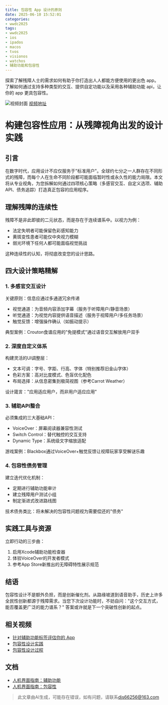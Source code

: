 ```yaml
---
title: 包容性 App 设计的原则
date: 2025-06-10 15:52:01
categories:
- wwdc2025
tags:
- wwdc2025
- ios
- ipados
- macos
- tvos
- visionos
- watchos
- 辅助功能和包容性
---
```

探索了解残障人士的需求如何有助于你打造出人人都能方便使用的更出色 app。了解如何通过支持多种类型的交互、提供自定功能以及采用各种辅助功能 api，让你的 app 更具包容性。
<!--more-->

![视频封面](https://devimages-cdn.apple.com/wwdc-services/images/3055294D-836B-4513-B7B0-0BC5666246B0/9961/9961_wide_250x141_2x.jpg)
[视频地址](https://developer.apple.com/cn/videos/play/wwdc2025/316/)

# 构建包容性应用：从残障视角出发的设计实践

## 引言
在数字时代，应用设计不应仅服务于"标准用户"。全球约七分之一人群存在不同形式的残障，而每个人在生命不同阶段都可能面临暂时性或永久性的能力局限。本文将从专业视角，为您拆解如何通过四项核心策略（多感官交互、自定义选项、辅助API、债务追踪）打造真正包容的应用程序。

## 理解残障的连续性
残障不是非此即彼的二元状态，而是存在于连续谱系中。以视力为例：
- 法定失明者可能保留色彩感知能力
- 黄斑变性患者可能仅中央视力模糊
- 弱光环境下任何人都可能面临视觉挑战

这种连续性的认知，将彻底改变您的设计思路。

## 四大设计策略精解

### 1. 多感官交互设计
关键原则：信息应通过多通道冗余传递
- 视觉通道：为音频内容添加字幕（服务于听障用户/静音场景）
- 听觉通道：为视觉内容提供语音描述（服务于视障用户/多任务场景）
- 触觉反馈：增强操作确认（如振动提示）

典型案例：Crouton食谱应用的"免提模式"通过语音交互解放用户双手

### 2. 深度自定义体系
构建灵活的UI调整层：
- 文本可调：字号、字距、行高、字体（特别推荐旧金山字体）
- 色彩方案：高对比度模式、色盲优化配色
- 布局选择：从信息密集到极简视图（参考Carrot Weather）

设计箴言："应用适应用户，而非用户适应应用"

### 3. 辅助API整合
必须集成的三大基础API：
- VoiceOver：屏幕阅读器兼容性测试
- Switch Control：替代触控的交互支持
- Dynamic Type：系统级文字缩放适配

游戏案例：Blackbox通过VoiceOver+触觉反馈让视障玩家享受解谜乐趣

### 4. 包容性债务管理
建立迭代优化机制：
- 定期进行辅助功能审计
- 建立残障用户测试小组
- 制定渐进式改进路线图

技术债务类比：将未解决的包容性问题视为需要偿还的"债务"

## 实践工具与资源
立即行动的三步曲：
1. 启用Xcode辅助功能检查器
2. 体验VoiceOver的开发者模式
3. 参考App Store新推出的无障碍特性展示规范

## 结语
包容性设计不是额外负担，而是创新催化剂。从路缘坡道到语音助手，历史上许多全民性创新都源于残障需求。当您下次设计功能时，不妨自问："这个交互方式，能否覆盖更广泛的能力谱系？" 答案或许就是下一个突破性创新的起点。

## 相关视频
- [针对辅助功能标签评估你的 App](https://developer.apple.com/videos/play/wwdc2025/224)  
- [包容性设计实践](https://developer.apple.com/videos/play/wwdc2021/10275)  
- [包容性设计过程](https://developer.apple.com/videos/play/wwdc2021/10304)  

## 文档
- [人机界面指南：辅助功能](https://developer.apple.com/design/human-interface-guidelines/accessibility)  
- [人机界面指南：包容性](https://developer.apple.com/design/human-interface-guidelines/inclusion/)
> 此文章由AI生成，可能存在错误，如有问题，请联系[djs66256@163.com](djs66256@163.com)